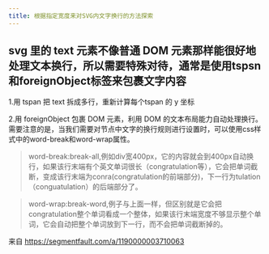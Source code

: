 ```yaml
---
title: 根据指定宽度来对SVG内文字换行的方法探索
---
```

## svg 里的 text 元素不像普通 DOM 元素那样能很好地处理文本换行，所以需要特殊对待，通常是使用tspsn和foreignObject标签来包裹文字内容

1.用 tspan 把 text 拆成多行，重新计算每个tspan 的 y 坐标

2.用 foreignObject 包裹 DOM 元素，利用 DOM 的文本布局能力自动处理换行。
需要注意的是，当我们需要对节点中文字的换行规则进行设置时，可以使用css样式中的word-break和word-wrap属性。

> word-break:break-all,例如div宽400px，它的内容就会到400px自动换行，如果该行末端有个英文单词很长（congratulation等），它会把单词截断，变成该行末端为conra(congratulation的前端部分)，下一行为tulation（conguatulation）的后端部分了。

>word-wrap:break-word,例子与上面一样，但区别就是它会把congratulation整个单词看成一个整体，如果该行末端宽度不够显示整个单词，它会自动把整个单词放到下一行，而不会把单词截断掉的。

来自 <https://segmentfault.com/a/1190000003710063> 


